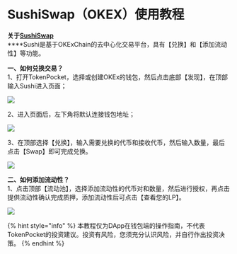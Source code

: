 # SushiSwap（OKEX）使用教程

**关于**[**SushiSwap**](https://sushi.com/)  
****Sushi是基于OKExChain的去中心化交易平台，具有【兑换】和【添加流动性】等功能。

**一、如何兑换交易？**  
1、打开TokenPocket，选择或创建OKEx的钱包，然后点击底部【发现】，在顶部输入Sushi进入页面；

![](../.gitbook/assets/2.0.png)

2、进入页面后，左下角将默认连接钱包地址；

![](../.gitbook/assets/sushi01.png)

3、在顶部选择【兑换】，输入需要兑换的代币和接收代币，然后输入数量，最后点击【Swap】即可完成兑换。

![](../.gitbook/assets/sushi1.jpg)

**二、如何添加流动性？**  
1、点击顶部【流动池】，选择添加流动性的代币对和数量，然后进行授权，再点击提供流动性确认完成质押，添加流动性后可点击【查看您的LP】。

![](../.gitbook/assets/sushi2.jpg)

{% hint style="info" %}
本教程仅为DApp在钱包端的操作指南，不代表TokenPocket的投资建议。投资有风险，您须充分认识风险，并自行作出投资决策。
{% endhint %}

